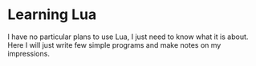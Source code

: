 # Learning Lua

I have no particular plans to use Lua, I just need to know what it is about.
Here I will just write few simple programs and make notes on my impressions.
